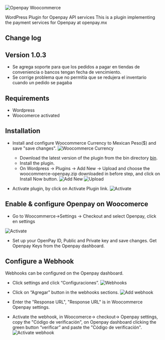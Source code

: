 ![Openpay Woocommerce](http://www.openpay.mx/img/github/woo-commerce.jpg)

WordPress Plugin for Openpay API services 
This is a plugin implementing the payment services for Openpay at openpay.mx

Change log
------------
Version 1.0.3
------------
* Se agrega soporte para que los pedidos a pagar en tiendas de conveniencia o bancos tengan fecha de vencimiento.
* Se corrige problema que no permitía que se redujera el inventario cuando un pedido se pagaba


Requirements
------------
* Wordpress 
* Woocomerce activated

Installation
------------
* Install and configure Woocommerce Currency  to  Mexican Peso($) and save "save changes".
![Woocommerce Currency](https://raw.githubusercontent.com/open-pay/openpay-wordpress/master/install_images/WooCommerceSettings.png)

  * Download  the latest version of the plugin from the bin directory [bin](https://github.com/open-pay/openpay-wordpress/blob/master/bin).
  * Install the plugin.
  * On Wordpress -> Plugins -> Add New -> Upload and choose the woocommerce-openpay.zip downloaded in before step, and click on Install Now button.
![Add New ](https://raw.githubusercontent.com/open-pay/openpay-wordpress/master/install_images/PluginsAddNew.png)
![Upload](https://raw.githubusercontent.com/open-pay/openpay-wordpress/master/install_images/PluginsInstall.png)

 * Activate plugin, by click on Activate Plugin link.
![Activate](https://raw.githubusercontent.com/open-pay/openpay-wordpress/master/install_images/PluginActivate.png)

Enable & configure Openpay on Woocomerce
------------
* Go to Woocommerce->Settings -> Checkout and select Openpay, click en settings

![Activate](https://raw.githubusercontent.com/open-pay/openpay-wordpress/master/install_images/WooCommerceSettingsOpenpay.png)
*  Set up your OpenPay ID,  Public and Private key and save changes. Get Openpay Keys from the Openpay dashboard.


Configure a Webhook
------------
 Webhooks can be configured on the Openpay dashboard.

* Click settings and click “Configuraciones”.
![Webhooks](https://raw.githubusercontent.com/open-pay/openpay-wordpress/master/install_images/webhooks.png)
* Click on “Agregar” button in the webhooks sections.
![Add webhook](https://raw.githubusercontent.com/open-pay/openpay-wordpress/master/install_images/OpenPayWHAdd.png)

* Enter the "Response URL",  "Response URL" is in Woocommerce Openpay settings.
* Activate the webhook, in Woocomerce-> checkout-> Openpay settings, copy the "Código de verificación",  on Openpay dashboard clicking the green button “verificar” and paste the "Código de verificación".
![Activate webhook](https://raw.githubusercontent.com/open-pay/openpay-wordpress/master/install_images/OpenPayWHActivate.png)

